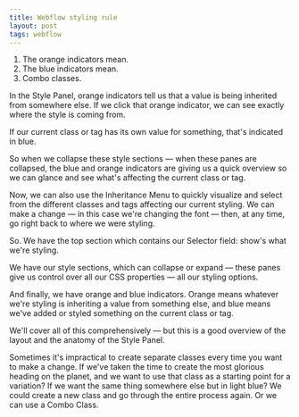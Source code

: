 ```yaml
---
title: Webflow styling rule
layout: post
tags: webflow
---
```


1. The orange indicators mean.
2. The blue  indicators mean.
3. Combo classes.

In the Style Panel, orange indicators tell us that a value is being inherited from somewhere else. If we click that orange indicator, we can see exactly where the style is coming from.

If our current class or tag has its own value for something, that's indicated in blue.

So when we collapse these style sections — when these panes are collapsed, the blue and orange indicators are giving us a quick overview so we can glance and see what's affecting the current class or tag.

Now, we can also use the Inheritance Menu to quickly visualize and select from the different classes and tags affecting our current styling. We can make a change — in this case we're changing the font — then, at any time, go right back to where we were styling.

So. We have the top section which contains our Selector field: show's what we're styling.

We have our style sections, which can collapse or expand — these panes give us control over all our CSS properties — all our styling options.

And finally, we have orange and blue indicators. Orange means whatever we're styling is inheriting a value from something else, and blue means we've added or styled something on the current class or tag.

We'll cover all of this comprehensively — but this is a good overview of the layout and the anatomy of the Style Panel.

Sometimes it's impractical to create separate classes every time you want to make a change. If we've taken the time to create the most glorious heading on the planet, and we want to use that class as a starting point for a variation? If we want the same thing somewhere else but in light blue? We could create a new class and go through the entire process again. Or we can use a Combo Class.